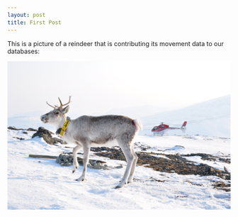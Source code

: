 ```yaml
---
layout: post
title: First Post
---
```


This is a picture of a reindeer that is contributing its movement data to our databases: 

![Reindeer](/images/reindeer.png "Reindeer")

